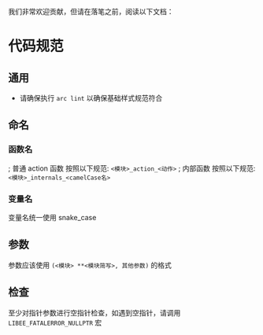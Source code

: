 我们非常欢迎贡献，但请在落笔之前，阅读以下文档：
# 代码规范
## 通用
+ 请确保执行 `arc lint` 以确保基础样式规范符合
## 命名
### 函数名
; 普通 action 函数
按照以下规范: `<模块>_action_<动作>`
; 内部函数
按照以下规范: `<模块>_internals_<camelCase名>`
### 变量名
变量名统一使用 snake_case
## 参数
参数应该使用 `(<模块> **<模块简写>, 其他参数)` 的格式
## 检查
至少对指针参数进行空指针检查，如遇到空指针，请调用 `LIBEE_FATALERROR_NULLPTR` 宏